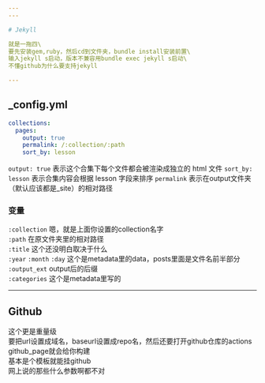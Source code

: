 ```yaml
---
---

# Jekyll

就是一拖四\
要先安装gem,ruby，然后cd到文件夹，bundle install安装前置\
输入jekyll s启动，版本不兼容用bundle exec jekyll s启动\
不懂github为什么要支持jekyll

---
```


## _config.yml

```yml
collections:
  pages:
    output: true
    permalink: /:collection/:path
    sort_by: lesson
```

`output: true` 表示这个合集下每个文件都会被渲染成独立的 html 文件
`sort_by: lesson` 表示合集内容会根据 lesson 字段来排序
`permalink` 表示在output文件夹（默认应该都是_site）的相对路径

### 变量

`:collection` 嗯，就是上面你设置的collection名字\
`:path` 在原文件夹里的相对路径\
`:title` 这个还没明白取决于什么\
`:year` `:month` `:day` 这个是metadata里的data，posts里面是文件名前半部分\
`:output_ext` output后的后缀\
`:categories` 这个是metadata里写的

---

## Github

这个更是重量级\
要把url设置成域名，baseurl设置成repo名，然后还要打开github仓库的actions\
github_page就会给你构建\
基本是个模板就能挂github\
网上说的那些什么参数啊都不对
